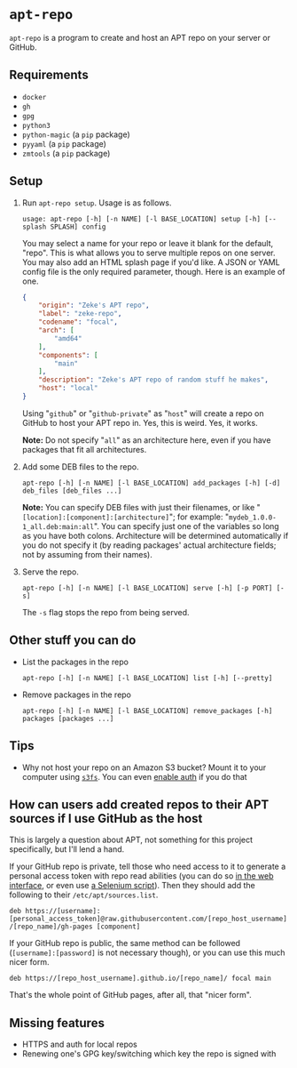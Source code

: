 # `apt-repo`

`apt-repo` is a program to create and host an APT repo on your server or GitHub.

## Requirements

- `docker`
- `gh`
- `gpg`
- `python3`
- `python-magic` (a `pip` package)
- `pyyaml` (a `pip` package)
- `zmtools` (a `pip` package)

## Setup

1. Run `apt-repo setup`. Usage is as follows.

    ```text
    usage: apt-repo [-h] [-n NAME] [-l BASE_LOCATION] setup [-h] [--splash SPLASH] config
    ```

    You may select a name for your repo or leave it blank for the default, "repo". This is what allows you to serve multiple repos on one server. You may also add an HTML splash page if you'd like. A JSON or YAML config file is the only required parameter, though. Here is an example of one.

    ```json
    {
        "origin": "Zeke's APT repo",
        "label": "zeke-repo",
        "codename": "focal",
        "arch": [
            "amd64"
        ],
        "components": [
            "main"
        ],
        "description": "Zeke's APT repo of random stuff he makes",
        "host": "local"
    }
    ```

    Using "`github`" or "`github-private`" as "`host`" will create a repo on GitHub to host your APT repo in. Yes, this is weird. Yes, it works.

    **Note:** Do not specify "`all`" as an architecture here, even if you have packages that fit all architectures.

2. Add some DEB files to the repo.

    ```text
    apt-repo [-h] [-n NAME] [-l BASE_LOCATION] add_packages [-h] [-d] deb_files [deb_files ...]
    ```

    **Note:** You can specify DEB files with just their filenames, or like "`[location]:[component]:[architecture]`"; for example: "`mydeb_1.0.0-1_all.deb:main:all`". You can specify just one of the variables so long as you have both colons. Architecture will be determined automatically if you do not specify it (by reading packages' actual architecture fields; not by assuming from their names).

3. Serve the repo.

    ```text
    apt-repo [-h] [-n NAME] [-l BASE_LOCATION] serve [-h] [-p PORT] [-s]
    ```

    The `-s` flag stops the repo from being served.

## Other stuff you can do

- List the packages in the repo

    ```text
    apt-repo [-h] [-n NAME] [-l BASE_LOCATION] list [-h] [--pretty]
    ```

- Remove packages in the repo

    ```text
    apt-repo [-h] [-n NAME] [-l BASE_LOCATION] remove_packages [-h] packages [packages ...]
    ```

## Tips

- Why not host your repo on an Amazon S3 bucket? Mount it to your computer using [`s3fs`](http://manpages.ubuntu.com/manpages/xenial/man1/s3fs.1.html). You can even [enable auth](https://stackoverflow.com/questions/3091084/does-amazon-s3-support-http-request-with-basic-authentication) if you do that

## How can users add created repos to their APT sources if I use GitHub as the host

This is largely a question about APT, not something for this project specifically, but I'll lend a hand.

If your GitHub repo is private, tell those who need access to it to generate a personal access token with repo read abilities (you can do so [in the web interface](https://github.com/settings/tokens/new), or even use [a Selenium script](https://gist.github.com/zmarffy/11eee870c73d6a25d49bacc06b24a8ab)). Then they should add the following to their `/etc/apt/sources.list`.

`deb https://[username]:[personal_access_token]@raw.githubusercontent.com/[repo_host_username]/[repo_name]/gh-pages [component]`

If your GitHub repo is public, the same method can be followed (`[username]:[password]` is not necessary though), or you can use this much nicer form.

`deb https://[repo_host_username].github.io/[repo_name]/ focal main`

That's the whole point of GitHub pages, after all, that "nicer form".

## Missing features

- HTTPS and auth for local repos
- Renewing one's GPG key/switching which key the repo is signed with

